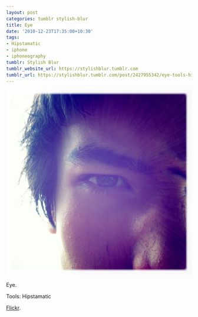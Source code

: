 ```yaml
---
layout: post
categories: tumblr stylish-blur
title: Eye
date: '2010-12-23T17:35:00+10:30'
tags:
- Hipstamatic
- iphone
- iphoneography
tumblr: Stylish Blur
tumblr_website_url: https://stylishblur.tumblr.com
tumblr_url: https://stylishblur.tumblr.com/post/2427955342/eye-tools-hipstamatic-flickr
---
```

 ![](/content/images/tumblr/stylish-blur/tumblr_ldvd27rTY51qeku5yo1_1280.jpg)  

Eye.

Tools: Hipstamatic

[Flickr](http://www.flickr.com/photos/jden/5285889918/in/set-72157625458274254/).

